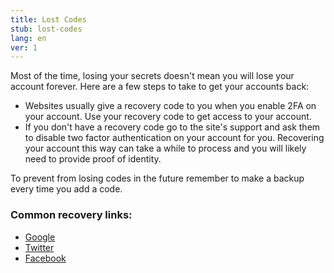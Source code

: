 ```yaml
---
title: Lost Codes
stub: lost-codes
lang: en
ver: 1
---
```


Most of the time, losing your secrets doesn't mean you will lose your account forever. Here are a few steps to take to get your accounts back:
- Websites usually give a recovery code to you when you enable 2FA on your account. Use your recovery code to get access to your account.
- If you don't have a recovery code go to the site's support and ask them to disable two factor authentication on your account for you. Recovering your account this way can take a while to process and you will likely need to provide proof of identity.

To prevent from losing codes in the future remember to make a backup every time you add a code. 

### Common recovery links:

- [Google](https://support.google.com/accounts/answer/185834)
- [Twitter](https://help.twitter.com/en/managing-your-account/issues-with-login-authentication)
- [Facebook](https://www.facebook.com/help/147926301947841)
